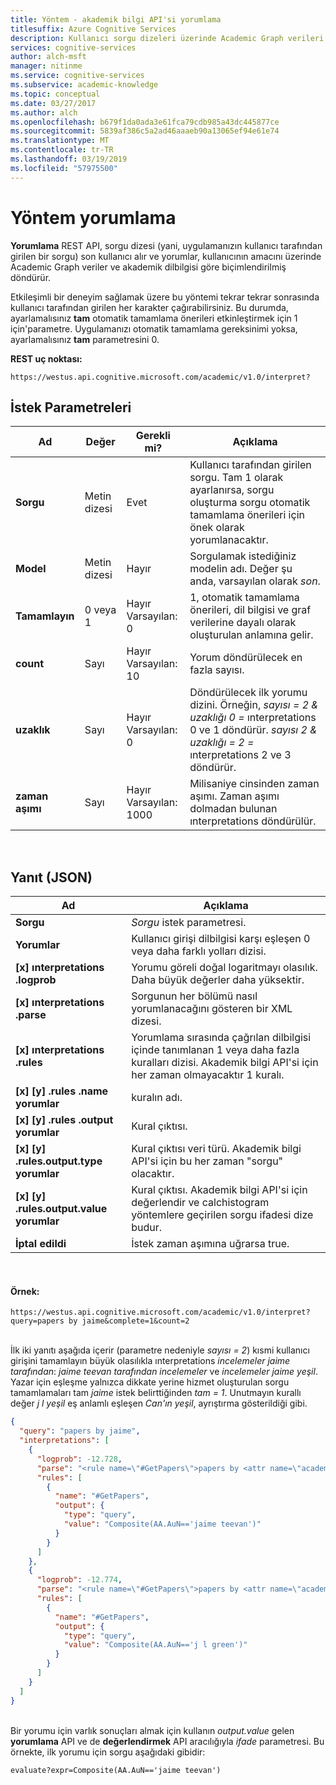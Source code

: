 ```yaml
---
title: Yöntem - akademik bilgi API'si yorumlama
titlesuffix: Azure Cognitive Services
description: Kullanıcı sorgu dizeleri üzerinde Academic Graph verileri ve Microsoft Bilişsel hizmetler akademik dilbilgisi göre biçimlendirilmiş ınterpretations döndürülecek yorumlama yöntemi kullanın.
services: cognitive-services
author: alch-msft
manager: nitinme
ms.service: cognitive-services
ms.subservice: academic-knowledge
ms.topic: conceptual
ms.date: 03/27/2017
ms.author: alch
ms.openlocfilehash: b679f1da0ada3e61fca79cdb985a43dc445877ce
ms.sourcegitcommit: 5839af386c5a2ad46aaaeb90a13065ef94e61e74
ms.translationtype: MT
ms.contentlocale: tr-TR
ms.lasthandoff: 03/19/2019
ms.locfileid: "57975500"
---
```

# <a name="interpret-method"></a>Yöntem yorumlama

**Yorumlama** REST API, sorgu dizesi (yani, uygulamanızın kullanıcı tarafından girilen bir sorgu) son kullanıcı alır ve yorumlar, kullanıcının amacını üzerinde Academic Graph veriler ve akademik dilbilgisi göre biçimlendirilmiş döndürür.

Etkileşimli bir deneyim sağlamak üzere bu yöntemi tekrar tekrar sonrasında kullanıcı tarafından girilen her karakter çağırabilirsiniz. Bu durumda, ayarlamalısınız **tam** otomatik tamamlama önerileri etkinleştirmek için 1 için'parametre. Uygulamanızı otomatik tamamlama gereksinimi yoksa, ayarlamalısınız **tam** parametresini 0.

**REST uç noktası:**

    https://westus.api.cognitive.microsoft.com/academic/v1.0/interpret?

## <a name="request-parameters"></a>İstek Parametreleri

Ad     | Değer | Gerekli mi?  | Açıklama
---------|---------|---------|---------
**Sorgu**    | Metin dizesi | Evet | Kullanıcı tarafından girilen sorgu.  Tam 1 olarak ayarlanırsa, sorgu oluşturma sorgu otomatik tamamlama önerileri için önek olarak yorumlanacaktır.        
**Model**    | Metin dizesi | Hayır  | Sorgulamak istediğiniz modelin adı.  Değer şu anda, varsayılan olarak *son*.        
**Tamamlayın** | 0 veya 1 | Hayır<br>Varsayılan: 0  | 1, otomatik tamamlama önerileri, dil bilgisi ve graf verilerine dayalı olarak oluşturulan anlamına gelir.         
**count**    | Sayı | Hayır<br>Varsayılan: 10 | Yorum döndürülecek en fazla sayısı.         
**uzaklık**   | Sayı | Hayır<br>Varsayılan: 0  | Döndürülecek ilk yorumu dizini. Örneğin, *sayısı = 2 & uzaklığı 0 =* ınterpretations 0 ve 1 döndürür. *sayısı 2 & uzaklığı = 2 =* ınterpretations 2 ve 3 döndürür.       
**zaman aşımı**  | Sayı | Hayır<br>Varsayılan: 1000 | Milisaniye cinsinden zaman aşımı. Zaman aşımı dolmadan bulunan ınterpretations döndürülür.

<br>
  
## <a name="response-json"></a>Yanıt (JSON)

Ad     | Açıklama
---------|---------
**Sorgu** |*Sorgu* istek parametresi.
**Yorumlar** |Kullanıcı girişi dilbilgisi karşı eşleşen 0 veya daha farklı yolları dizisi.
**[x] ınterpretations .logprob**  |Yorumu göreli doğal logaritmayı olasılık. Daha büyük değerler daha yüksektir.
**[x] ınterpretations .parse**  |Sorgunun her bölümü nasıl yorumlanacağını gösteren bir XML dizesi.
**[x] ınterpretations .rules**  |Yorumlama sırasında çağrılan dilbilgisi içinde tanımlanan 1 veya daha fazla kuralları dizisi. Akademik bilgi API'si için her zaman olmayacaktır 1 kuralı.
**[x] [y] .rules .name yorumlar**  |kuralın adı.
**[x] [y] .rules .output yorumlar**  |Kural çıktısı.
**[x] [y] .rules.output.type yorumlar** |Kural çıktısı veri türü.  Akademik bilgi API'si için bu her zaman "sorgu" olacaktır.
**[x] [y] .rules.output.value yorumlar**  |Kural çıktısı. Akademik bilgi API'si için değerlendir ve calchistogram yöntemlere geçirilen sorgu ifadesi dize budur.
**İptal edildi** | İstek zaman aşımına uğrarsa true.

<br>

#### <a name="example"></a>Örnek:
```
https://westus.api.cognitive.microsoft.com/academic/v1.0/interpret?query=papers by jaime&complete=1&count=2
 ```
<br>İlk iki yanıtı aşağıda içerir (parametre nedeniyle *sayısı = 2*) kısmi kullanıcı girişini tamamlayın büyük olasılıkla ınterpretations *incelemeler jaime tarafından*: *jaime teevan tarafından incelemeler*  ve *incelemeler jaime yeşil*.  Yazar için eşleşme yalnızca dikkate yerine hizmet oluşturulan sorgu tamamlamaları tam *jaime* istek belirttiğinden *tam = 1*. Unutmayın kurallı değer *j l yeşil* eş anlamlı eşleşen *Can'ın yeşil*, ayrıştırma gösterildiği gibi.


```JSON
{
  "query": "papers by jaime",
  "interpretations": [
    {
      "logprob": -12.728,
      "parse": "<rule name=\"#GetPapers\">papers by <attr name=\"academic#AA.AuN\">jaime teevan</attr></rule>",
      "rules": [
        {
          "name": "#GetPapers",
          "output": {
            "type": "query",
            "value": "Composite(AA.AuN=='jaime teevan')"
          }
        }
      ]
    },
    {
      "logprob": -12.774,
      "parse": "<rule name=\"#GetPapers\">papers by <attr name=\"academic#AA.AuN\" canonical=\"j l green\">jaime green</attr></rule>",
      "rules": [
        {
          "name": "#GetPapers",
          "output": {
            "type": "query",
            "value": "Composite(AA.AuN=='j l green')"
          }
        }
      ]
    }
  ]
}
```  
<br>Bir yorumu için varlık sonuçları almak için kullanın *output.value* gelen **yorumlama** API ve de **değerlendirmek** API aracılığıyla *ifade*  parametresi. Bu örnekte, ilk yorumu için sorgu aşağıdaki gibidir: 
```
evaluate?expr=Composite(AA.AuN=='jaime teevan')
```
 
